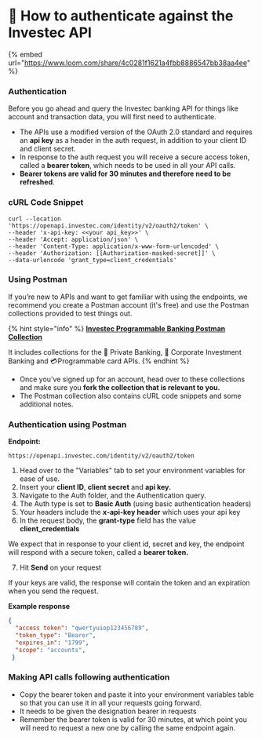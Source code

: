 # 👤 How to authenticate against the Investec API

{% embed url="https://www.loom.com/share/4c0281f1621a4fbb8886547bb38aa4ee" %}

### **Authentication**&#x20;

Before you go ahead and query the Investec banking API for things like account and transaction data, you will first need to authenticate.&#x20;

* The APIs use a modified version of the OAuth 2.0 standard and requires an **api key** as a header in the auth request, in addition to your client ID and client secret.
* In response to the auth request you will receive a secure access token, called a **bearer token**, which needs to be used in all your API calls.&#x20;
* **Bearer tokens are valid for 30 minutes and therefore need to be refreshed**.&#x20;

### cURL Code Snippet

```
curl --location 'https://openapi.investec.com/identity/v2/oauth2/token' \
--header 'x-api-key: <<your api_key>>' \
--header 'Accept: application/json' \
--header 'Content-Type: application/x-www-form-urlencoded' \
--header 'Authorization: [[Authorization-masked-secret]]' \
--data-urlencode 'grant_type=client_credentials'
```

### **Using Postman**&#x20;

If you’re new to APIs and want to get familiar with using the endpoints, we recommend you create a Postman account (it's free) and use the Postman collections provided to test things out.

{% hint style="info" %}
[**Investec Programmable Banking Postman Collection**](https://www.postman.com/investec-open-api/programmable-banking/overview)

It includes collections for the 🏦 Private Banking, 🧰  Corporate Investment Banking and 💳Programmable card APIs.
{% endhint %}

* Once you’ve signed up for an account, head over to these collections and make sure you **fork the collection that is relevant to you.**
* The Postman collection also contains cURL code snippets and some additional notes.

### Authentication using Postman

**Endpoint:**

```
https://openapi.investec.com/identity/v2/oauth2/token
```

1. Head over to the "Variables" tab to set your environment variables for ease of use.
2. Insert your **client ID**, **client secret** and **api key.**
3. Navigate to the Auth folder, and the Authentication query.
4. The Auth type is set to **Basic Auth** (using basic authentication headers)
5. Your headers include the **x-api-key header** which uses your api key&#x20;
6. In the request body,  the **grant-type** field has the value **client\_credentials**

We expect that in response to your client id, secret and key, the endpoint will respond with a secure token, called a **bearer token.**&#x20;

7. Hit **Send** on your request&#x20;

If your keys are valid, the response will contain the token and an expiration when you send the request.

**Example response**

```json
{
  "access token": "qwertyuiop123456789",
  "token_type": "Bearer",
  "expires_in": "1799",
  "scope": "accounts",
 }
```

### Making API calls following authentication

* Copy the bearer token and paste it into your environment variables  table so that you can use it in all your requests going forward.&#x20;
* It needs to be given the designation bearer in requests&#x20;
* Remember the bearer token is valid for 30 minutes, at which point you will need to request a new one by calling the same endpoint again.&#x20;
